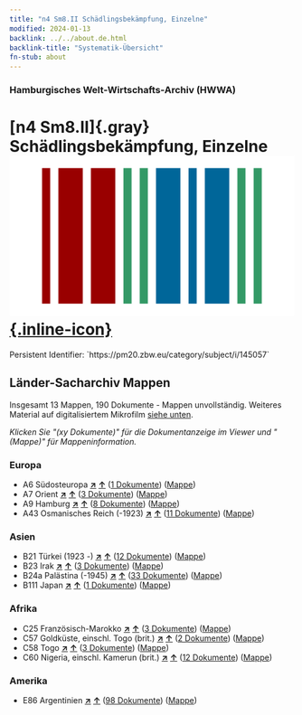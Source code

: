 ```yaml
---
title: "n4 Sm8.II Schädlingsbekämpfung, Einzelne"
modified: 2024-01-13
backlink: ../../about.de.html
backlink-title: "Systematik-Übersicht"
fn-stub: about
---
```


### Hamburgisches Welt-Wirtschafts-Archiv (HWWA)

# [n4 Sm8.II]{.gray}&#8201; Schädlingsbekämpfung, Einzelne &#160; [![Wikidata](/images/Wikidata-logo.svg "Wikidata"){.inline-icon}](http://www.wikidata.org/entity/Q104710534)

<div class="hint">Persistent Identifier: `https://pm20.zbw.eu/category/subject/i/145057`</div>







## Länder-Sacharchiv Mappen






Insgesamt 13 Mappen, 190 Dokumente - Mappen unvollständig. Weiteres Material auf digitalisiertem Mikrofilm [siehe unten](#filmsections).

_Klicken Sie "(xy Dokumente)" für die Dokumentanzeige im Viewer und "(Mappe)" für Mappeninformation._




### Europa

- A6 Südosteuropa [**&nearr;**](../../../geo/i/140900/about.de.html "Südosteuropa (alle Mappen)") [**&uarr;**](../../../geo/about.de.html#A6 "Ländersystematik") (<a href="https://pm20.zbw.eu/iiifview/folder/sh/140900,145057" title="über: Südosteuropa : Schädlingsbekämpfung, Einzelne" target="_blank">1 Dokumente</a>) ([Mappe](../../../../folder/sh/1409xx/140900/1450xx/145057/about.de.html))
- A7 Orient [**&nearr;**](../../../geo/i/140902/about.de.html "Orient (alle Mappen)") [**&uarr;**](../../../geo/about.de.html#A7 "Ländersystematik") (<a href="https://pm20.zbw.eu/iiifview/folder/sh/140902,145057" title="über: Orient : Schädlingsbekämpfung, Einzelne" target="_blank">3 Dokumente</a>) ([Mappe](../../../../folder/sh/1409xx/140902/1450xx/145057/about.de.html))
- A9 Hamburg [**&nearr;**](../../../geo/i/140905/about.de.html "Hamburg (alle Mappen)") [**&uarr;**](../../../geo/about.de.html#A9 "Ländersystematik") (<a href="https://pm20.zbw.eu/iiifview/folder/sh/140905,145057" title="über: Hamburg : Schädlingsbekämpfung, Einzelne" target="_blank">8 Dokumente</a>) ([Mappe](../../../../folder/sh/1409xx/140905/1450xx/145057/about.de.html))
- A43 Osmanisches Reich (-1923) [**&nearr;**](../../../geo/i/141034/about.de.html "Osmanisches Reich (-1923) (alle Mappen)") [**&uarr;**](../../../geo/about.de.html#A43 "Ländersystematik") (<a href="https://pm20.zbw.eu/iiifview/folder/sh/141034,145057" title="über: Osmanisches Reich (-1923) : Schädlingsbekämpfung, Einzelne" target="_blank">11 Dokumente</a>) ([Mappe](../../../../folder/sh/1410xx/141034/1450xx/145057/about.de.html))

### Asien

- B21 Türkei (1923 -) [**&nearr;**](../../../geo/i/141111/about.de.html "Türkei (1923 -) (alle Mappen)") [**&uarr;**](../../../geo/about.de.html#B21 "Ländersystematik") (<a href="https://pm20.zbw.eu/iiifview/folder/sh/141111,145057" title="über: Türkei (1923 -) : Schädlingsbekämpfung, Einzelne" target="_blank">12 Dokumente</a>) ([Mappe](../../../../folder/sh/1411xx/141111/1450xx/145057/about.de.html))
- B23 Irak [**&nearr;**](../../../geo/i/141113/about.de.html "Irak (alle Mappen)") [**&uarr;**](../../../geo/about.de.html#B23 "Ländersystematik") (<a href="https://pm20.zbw.eu/iiifview/folder/sh/141113,145057" title="über: Irak : Schädlingsbekämpfung, Einzelne" target="_blank">3 Dokumente</a>) ([Mappe](../../../../folder/sh/1411xx/141113/1450xx/145057/about.de.html))
- B24a Palästina (-1945) [**&nearr;**](../../../geo/i/141115/about.de.html "Palästina (-1945) (alle Mappen)") [**&uarr;**](../../../geo/about.de.html#B24a "Ländersystematik") (<a href="https://pm20.zbw.eu/iiifview/folder/sh/141115,145057" title="über: Palästina (-1945) : Schädlingsbekämpfung, Einzelne" target="_blank">33 Dokumente</a>) ([Mappe](../../../../folder/sh/1411xx/141115/1450xx/145057/about.de.html))
- B111 Japan [**&nearr;**](../../../geo/i/141272/about.de.html "Japan (alle Mappen)") [**&uarr;**](../../../geo/about.de.html#B111 "Ländersystematik") (<a href="https://pm20.zbw.eu/iiifview/folder/sh/141272,145057" title="über: Japan : Schädlingsbekämpfung, Einzelne" target="_blank">1 Dokumente</a>) ([Mappe](../../../../folder/sh/1412xx/141272/1450xx/145057/about.de.html))

### Afrika

- C25 Französisch-Marokko [**&nearr;**](../../../geo/i/141358/about.de.html "Französisch-Marokko (alle Mappen)") [**&uarr;**](../../../geo/about.de.html#C25 "Ländersystematik") (<a href="https://pm20.zbw.eu/iiifview/folder/sh/141358,145057" title="über: Französisch-Marokko : Schädlingsbekämpfung, Einzelne" target="_blank">3 Dokumente</a>) ([Mappe](../../../../folder/sh/1413xx/141358/1450xx/145057/about.de.html))
- C57 Goldküste, einschl. Togo (brit.) [**&nearr;**](../../../geo/i/141406/about.de.html "Goldküste, einschl. Togo (brit.) (alle Mappen)") [**&uarr;**](../../../geo/about.de.html#C57 "Ländersystematik") (<a href="https://pm20.zbw.eu/iiifview/folder/sh/141406,145057" title="über: Goldküste, einschl. Togo (brit.) : Schädlingsbekämpfung, Einzelne" target="_blank">2 Dokumente</a>) ([Mappe](../../../../folder/sh/1414xx/141406/1450xx/145057/about.de.html))
- C58 Togo [**&nearr;**](../../../geo/i/141408/about.de.html "Togo (alle Mappen)") [**&uarr;**](../../../geo/about.de.html#C58 "Ländersystematik") (<a href="https://pm20.zbw.eu/iiifview/folder/sh/141408,145057" title="über: Togo : Schädlingsbekämpfung, Einzelne" target="_blank">3 Dokumente</a>) ([Mappe](../../../../folder/sh/1414xx/141408/1450xx/145057/about.de.html))
- C60 Nigeria, einschl. Kamerun (brit.) [**&nearr;**](../../../geo/i/141409/about.de.html "Nigeria, einschl. Kamerun (brit.) (alle Mappen)") [**&uarr;**](../../../geo/about.de.html#C60 "Ländersystematik") (<a href="https://pm20.zbw.eu/iiifview/folder/sh/141409,145057" title="über: Nigeria, einschl. Kamerun (brit.) : Schädlingsbekämpfung, Einzelne" target="_blank">12 Dokumente</a>) ([Mappe](../../../../folder/sh/1414xx/141409/1450xx/145057/about.de.html))

### Amerika

- E86 Argentinien [**&nearr;**](../../../geo/i/141692/about.de.html "Argentinien (alle Mappen)") [**&uarr;**](../../../geo/about.de.html#E86 "Ländersystematik") (<a href="https://pm20.zbw.eu/iiifview/folder/sh/141692,145057" title="über: Argentinien : Schädlingsbekämpfung, Einzelne" target="_blank">98 Dokumente</a>) ([Mappe](../../../../folder/sh/1416xx/141692/1450xx/145057/about.de.html))



<a id="filmsections" />













